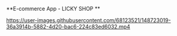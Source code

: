 **E-commerce App - LICKY SHOP **


https://user-images.githubusercontent.com/68123521/148723019-36a3914b-5882-4d20-bac6-224c83ed6032.mp4

